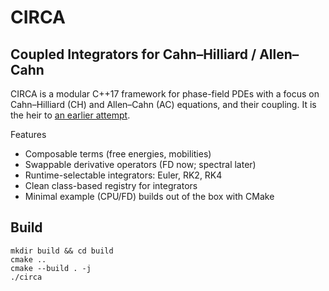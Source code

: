# CIRCA
## Coupled Integrators for Cahn–Hilliard / Allen–Cahn

CIRCA is a modular C++17 framework for phase-field PDEs with a focus on Cahn–Hilliard (CH) and Allen–Cahn (AC) equations, and their coupling. It is the heir to [an earlier attempt](https://github.com/lorenzo-rovigatti/cahn-hilliard).

Features
- Composable terms (free energies, mobilities)
- Swappable derivative operators (FD now; spectral later)
- Runtime-selectable integrators: Euler, RK2, RK4
- Clean class-based registry for integrators
- Minimal example (CPU/FD) builds out of the box with CMake

## Build
```
mkdir build && cd build
cmake ..
cmake --build . -j
./circa
```
